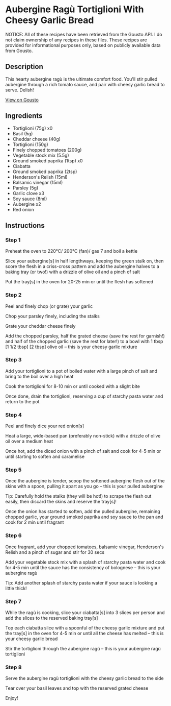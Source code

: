 # Aubergine Ragù Tortiglioni With Cheesy Garlic Bread

NOTICE: All of these recipes have been retrieved from the Gousto API. I do not claim ownership of any recipes in these files. These recipes are provided for informational purposes only, based on publicly available data from Gousto.

## Description

This hearty aubergine ragù is the ultimate comfort food. You'll stir pulled aubergine through a rich tomato sauce, and pair with cheesy garlic bread to serve. Delish!

[View on Gousto](https://www.gousto.co.uk/recipes/cookbook/aubergine-ragu-tortiglioni-cheesy-garlic-bread)

## Ingredients

- Tortiglioni (75g) x0
- Basil (5g)
- Cheddar cheese (40g)
- Tortiglioni (150g)
- Finely chopped tomatoes (200g)
- Vegetable stock mix (5.5g)
- Ground smoked paprika (1tsp) x0
- Ciabatta
- Ground smoked paprika (2tsp)
- Henderson's Relish (15ml)
- Balsamic vinegar (15ml)
- Parsley (5g)
- Garlic clove x3
- Soy sauce (8ml)
- Aubergine x2
- Red onion

## Instructions


### Step 1

Preheat the oven to 220°C/ 200°C (fan)/ gas 7 and boil a kettle

Slice your aubergine[s] in half lengthways, keeping the green stalk on, then score the flesh in a criss-cross pattern and add the aubergine halves to a baking tray (or two!) with a drizzle of olive oil and a pinch of salt

Put the tray[s] in the oven for 20-25 min or until the flesh has softened


### Step 2

Peel and finely chop (or grate) your garlic

Chop your parsley finely, including the stalks 

Grate your cheddar cheese finely

Add the chopped parsley, half the grated cheese (save the rest for garnish!) and half of the chopped garlic (save the rest for later!) to a bowl with 1 tbsp <span class="text-purple">[1 1/2 tbsp]</span> <span class="text-danger">[2 tbsp]</span> olive oil – this is your cheesy garlic mixture


### Step 3

Add your tortiglioni to a pot of boiled water with a large pinch of salt and bring to the boil over a high heat

Cook the tortiglioni for 8-10 min or until cooked with a slight bite

Once done, drain the tortiglioni, reserving a cup of starchy pasta water and return to the pot


### Step 4

Peel and finely dice your red onion[s]

Heat a large, wide-based pan (preferably non-stick) with a drizzle of olive oil over a medium heat

Once hot, add the diced onion with a pinch of salt and cook for 4-5 min or until starting to soften and caramelise


### Step 5

Once the aubergine is tender, scoop the softened aubergine flesh out of the skins with a spoon, pulling it apart as you go – this is your pulled aubergine

Tip: Carefully hold the stalks (they will be hot!) to scrape the flesh out easily, then discard the skins and reserve the tray[s]!

Once the onion has started to soften, add the pulled aubergine, remaining chopped garlic, your ground smoked paprika and soy sauce to the pan and cook for 2 min until fragrant


### Step 6

Once fragrant, add your chopped tomatoes, balsamic vinegar, Henderson's Relish and a pinch of sugar and stir for 30 secs

Add your vegetable stock mix with a splash of starchy pasta water and cook for 4-5 min until the sauce has the consistency of bolognese – this is your aubergine ragù

Tip: Add another splash of starchy pasta water if your sauce is looking a little thick!


### Step 7

While the ragù is cooking, slice your ciabatta[s] into 3 slices per person<span class="text-danger"> </span>and add the slices to the reserved baking tray[s]

Top each ciabatta slice with a spoonful of the cheesy garlic mixture and put the tray[s] in the oven for 4-5 min or until all the cheese has melted – this is your cheesy garlic bread

Stir the tortiglioni through the aubergine ragù – this is your aubergine ragù tortiglioni

### Step 8

Serve the aubergine ragù tortiglioni with the cheesy garlic bread to the side

Tear over your basil leaves and top with the reserved grated cheese

Enjoy!

